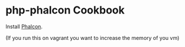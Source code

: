 php-phalcon Cookbook
====================
Install [Phalcon](http://phalconphp.com/).

(If you run this on vagrant you want to increase the memory of you vm)